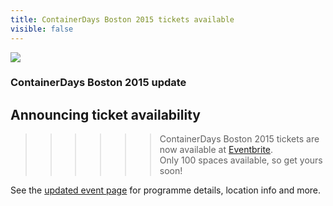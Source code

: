 ```yaml
---
title: ContainerDays Boston 2015 tickets available
visible: false
---
```


<style>
#footer {
   display: none;
   }
</style>

<img src="http://dynamicinfradays.org/img/logo.png" style="margin-left:auto;margin-right:auto;display:block">

### ContainerDays Boston 2015 update
## Announcing ticket availability

>>>>>> ContainerDays Boston 2015 tickets are now available at [Eventbrite](http://dynamicinfradays.org/events/2015-boston/sign-up/).  
Only 100 spaces available, so get yours soon!

See the [updated event page](http://dynamicinfradays.org/events/2015-boston/) for programme details, location info and more.
